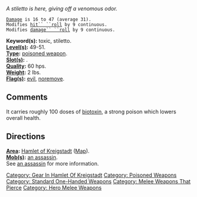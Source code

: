 *A stiletto is here, giving off a venomous odor.*

[`Damage`](Melee_Weapon_Values "wikilink")` is 16 to 47 (average 31).`  
`Modifies `[`hit`` ``roll`](Hit_Roll "wikilink")` by 9 continuous.`  
`Modifies `[`damage`` ``roll`](Damage_Roll "wikilink")` by 9 continuous.`

**Keyword(s):** toxic, stiletto.  
**[Level(s)](Object_Level "wikilink"):** 49-51.  
**[Type](:Category:_Object_Types "wikilink"):** [poisoned
weapon](:Category:_Poisoned_Weapons "wikilink").  
**[Slot(s)](Object_Slots "wikilink"):** <wielded>.  
**[Quality](Object_Quality "wikilink"):** 60 hps.  
**[Weight](Object_Weight "wikilink"):** 2 lbs.  
**[Flag(s)](:Category:_Object_Flags "wikilink"):**
[evil](Evil_Flag "wikilink"), [noremove](NoRemove_Flag "wikilink").  

## Comments

It carries roughly 100 doses of
[biotoxin](:Category:_Biotoxin "wikilink"), a strong poison which lowers
overall health.

## Directions

**[Area](:Category:_Areas "wikilink"):** [Hamlet of
Kreigstadt](:Category:_Hamlet_Of_Kreigstadt "wikilink")
([Map](Hamlet_Of_Kreigstadt_Map "wikilink")).  
**[Mob(s)](:Category:_Mobs "wikilink"):** [an
assassin](Assassin_(Hamlet_of_Kreigstadt) "wikilink").  
See [an assassin](Assassin_(Hamlet_of_Kreigstadt) "wikilink") for more
information.  

[Category: Gear In Hamlet Of
Kreigstadt](Category:_Gear_In_Hamlet_Of_Kreigstadt "wikilink")
[Category: Poisoned Weapons](Category:_Poisoned_Weapons "wikilink")
[Category: Standard One-Handed
Weapons](Category:_Standard_One-Handed_Weapons "wikilink") [Category:
Melee Weapons That
Pierce](Category:_Melee_Weapons_That_Pierce "wikilink") [Category: Hero
Melee Weapons](Category:_Hero_Melee_Weapons "wikilink")
